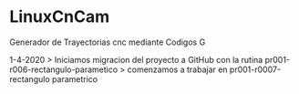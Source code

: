# LinuxCnCam
Generador de Trayectorias cnc mediante Codigos G

1-4-2020 > Iniciamos migracion del proyecto a GitHub con la rutina pr001-r006-rectangulo-parametico
         > comenzamos a trabajar en pr001-r0007-rectangulo parametrico
